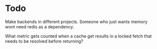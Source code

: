 # Todo

Make backends in different projects. Someone who just wants memory wont need redis as a dependency.

What metric gets counted when a cache get results in a locked fetch that needs to be resolved before returning?
